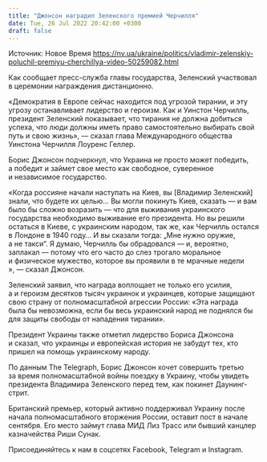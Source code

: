 ```yaml
---
title: "Джонсон наградил Зеленского премией Черчилля"
date: Tue, 26 Jul 2022 20:42:00 +0300
draft: false
---
```

Источник: Новое Время https://nv.ua/ukraine/politics/vladimir-zelenskiy-poluchil-premiyu-cherchillya-video-50259082.html


 Как сообщает пресс-служба главы государства, Зеленский участвовал в церемонии награждения дистанционно.

«Демократия в Европе сейчас находится под угрозой тирании, и эту угрозу останавливает лидерство и героизм. Как и Уинстон Черчилль, президент Зеленский показывает, что тирания не должна добиться успеха, что люди должны иметь право самостоятельно выбирать свой путь и свою жизнь», — сказал глава Международного общества Уинстона Черчилля Лоуренс Геллер.

Борис Джонсон подчеркнул, что Украина не просто может победить, а победит и займет свое место как свободное, суверенное и независимое государство.

«Когда россияне начали наступать на Киев, вы [Владимир Зеленский] знали, что будете их целью… Вы могли покинуть Киев, сказать — и вам было бы сложно возразить — что для выживания украинского государства необходимо выживание его президента. Но вы решили остаться в Киеве, с украинским народом, так же, как Черчилль остался в Лондоне в 1940 году… И вы сказали тогда: „Мне нужно оружие, а не такси“. Я думаю, Черчилль бы обрадовался — и, вероятно, заплакал — потому что его часто до слез трогало моральное и физическое мужество, которое вы проявили в те мрачные недели », — сказал Джонсон.

Зеленский заявил, что награда воплощает не только его усилия, а и героизм десятков тысяч украинок и украинцев, которые защищают свою страну от полномасштабной агрессии России: «Эта награда была бы невозможна, если бы весь украинский народ не поднялся бы для защиты свободы от нападения тирании».

Президент Украины также отметил лидерство Бориса Джонсона и сказал, что украинцы и европейская история не забудут тех, кто пришел на помощь украинскому народу.

По данным The Telegraph, Борис Джонсон хочет совершить третью за время полномасштабной войны поездку в Украину, чтобы увидеть президента Владимира Зеленского перед тем, как покинет Даунинг-стрит.

Британский премьер, который активно поддерживал Украину после начала полномасштабного вторжения России, оставит пост в начале сентября. Его место займут глава МИД Лиз Трасс или бывший канцлер казначейства Риши Сунак.

Присоединяйтесь к нам в соцсетях Facebook, Telegram и Instagram.
